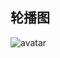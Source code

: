 ## 轮播图
![avatar](https://musicbox-1256271939.cos.ap-guangzhou.myqcloud.com/QQ%E5%9B%BE%E7%89%8720191123150809.png)
